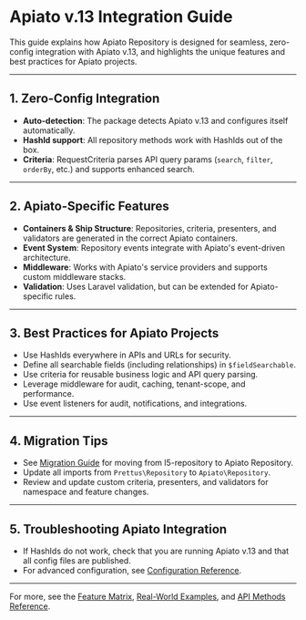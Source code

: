 # Apiato v.13 Integration Guide

This guide explains how Apiato Repository is designed for seamless, zero-config integration with Apiato v.13, and highlights the unique features and best practices for Apiato projects.

---

## 1. Zero-Config Integration

- **Auto-detection**: The package detects Apiato v.13 and configures itself automatically.
- **HashId support**: All repository methods work with HashIds out of the box.
- **Criteria**: RequestCriteria parses API query params (`search`, `filter`, `orderBy`, etc.) and supports enhanced search.

---

## 2. Apiato-Specific Features

- **Containers & Ship Structure**: Repositories, criteria, presenters, and validators are generated in the correct Apiato containers.
- **Event System**: Repository events integrate with Apiato's event-driven architecture.
- **Middleware**: Works with Apiato's service providers and supports custom middleware stacks.
- **Validation**: Uses Laravel validation, but can be extended for Apiato-specific rules.

---

## 3. Best Practices for Apiato Projects

- Use HashIds everywhere in APIs and URLs for security.
- Define all searchable fields (including relationships) in `$fieldSearchable`.
- Use criteria for reusable business logic and API query parsing.
- Leverage middleware for audit, caching, tenant-scope, and performance.
- Use event listeners for audit, notifications, and integrations.

---

## 4. Migration Tips

- See [Migration Guide](getting-started/migration-from-l5.md) for moving from l5-repository to Apiato Repository.
- Update all imports from `Prettus\Repository` to `Apiato\Repository`.
- Review and update custom criteria, presenters, and validators for namespace and feature changes.

---

## 5. Troubleshooting Apiato Integration

- If HashIds do not work, check that you are running Apiato v.13 and that all config files are published.
- For advanced configuration, see [Configuration Reference](reference/configuration.md).

---

For more, see the [Feature Matrix](feature-matrix.md), [Real-World Examples](guides/real-world-examples.md), and [API Methods Reference](reference/api-methods.md).

